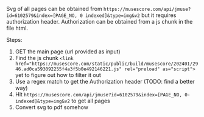 Svg of all pages can be obtained from `https://musescore.com/api/jmuse?id=6102579&index=[PAGE_NO, 0 indexed]&type=img&v2` but it requires authorization header. Authorization can be obtained from a js chunk in the file html.

Steps:
1. GET the main page (url provided as input)
2. Find the js chunk `<link href="https://musescore.com/static/public/build/musescore/202401/2946.ad0ca593092255f4a3f5b0e492146221.js" rel="preload" as="script">` yet to figure out how to filter it out
3. Use a regex match to get the Authorization header (TODO: find a better way)
4. Hit `https://musescore.com/api/jmuse?id=6102579&index=[PAGE_NO, 0-indexed]&type=img&v2`  to get all pages
5. Convert svg to pdf somehow